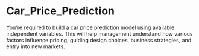 # Car_Price_Prediction
You're required to build a car price prediction model using available independent variables. This will help management understand how various factors influence pricing, guiding design choices, business strategies, and entry into new markets.
